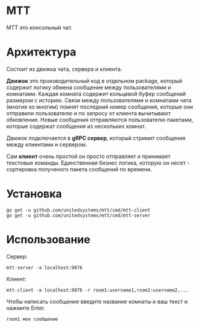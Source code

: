 # MTT

МТТ это консольный чат.

# Архитектура

Состоит из движка чата, сервера и клиента.

**Движок** это производительный код в отдельном package, который содержит логику обмена сообщение между пользователями и комнатами.
Каждая комната содержит кольцевой буфер сообщений размером с историю. Связи между пользователями и комнатами чата (многие ко многим) помнят последний номер сообщения, которые они отправили пользователю и по запросу от клиента вычитывают обновление. Новые сообщения отправляются пользователю пакетами, которые содержат сообщения из нескольких комнат.

Движок подключается в **gRPC сервер**, который стримит сообщения между клиентами и сервером.

Сам **клиент** очень простой он просто отправляет и принимает текстовые команды.
Единственная бизнес логика, которую он несет - сортировка полученого пакета сообщений по времени.



# Установка

```
go get -u github.com/unitedsystems/mtt/cmd/mtt-client
go get -u github.com/unitedsystems/mtt/cmd/mtt-server
```

# Использование

Сервер:
```
mtt-server -a localhost:9876
```

Клиент:
```
mtt-client -a localhost:9876 -r room1:username1,room2:username2,...
```
Чтобы написать сообщение введите название комнаты и ваш текст и нажмите Enter.
```
room1 мое сообщение
```
